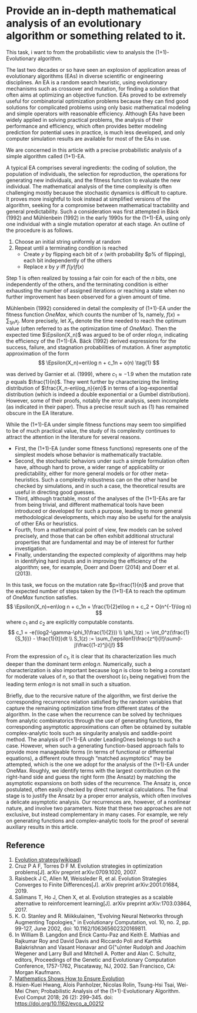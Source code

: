 # Provide an in-depth mathematical analysis of an evolutionary algorithm or something related to it. 
This task, i want to from the probabilistic view to analysis the (1+1)-Evolutionary algorithm. 

The last two decades or so have seen an explosion of application areas of evolutionary algorithms (EAs) in diverse scientific or engineering disciplines. An EA is a random search heuristic, using evolutionary mechanisms such as crossover and mutation, for finding a solution that often aims at optimizing an objective function. EAs proved to be extremely useful for combinatorial optimization problems because they can find good solutions for complicated problems using only basic mathematical modeling and simple operators with reasonable efficiency.
Although EAs have been widely applied in solving practical problems, the analysis of their performance and efficiency, which often provides better modeling prediction for potential uses in practice, is much less developed, and only computer simulation results are available for most of the EAs in use.

We are concerned in this article with a precise probabilistic analysis of a simple algorithm called (1+1⁠⁠)-EA.

A typical EA comprises several ingredients: 
the coding of solution, the population of individuals, the selection for reproduction, the operations for generating new individuals, and the fitness function to evaluate the new individual. 
The mathematical analysis of the time complexity is often challenging mostly because the stochastic dynamics is difficult to capture. It proves more insightful to look instead at simplified versions of the algorithm, seeking for a compromise between mathematical tractability and general predictability. 
Such a consideration was first attempted in Bäck (1992) and Mühlenbein (1992) in the early 1990s for the (⁠⁠1+1)-EA, using only one individual with a single mutation operator at each stage. 
An outline of the procedure is as follows.

1. Choose an initial string  uniformly at random
2. Repeat until a terminating condition is reached
    - Create $y$ by flipping each bit of $x$ (with probability  $p% of flipping), each bit independently of the others
    - Replace $x$ by $y$ iff $f(y)f(x)$ 

Step 1 is often realized by tossing a fair coin for each of the $n$ bits, one independently of the others, and the terminating condition is either exhausting the number of assigned iterations or reaching a state when no further improvement has been observed for a given amount of time.

Mühlenbein (1992) considered in detail the complexity of (1+1⁠⁠)-EA under the fitness function $OneMax$, which counts the number of 1s, namely, $f(x)=\sum_{1jn}x_j$⁠. 
More precisely, let $X_n$ denote the time needed to reach the optimum value (often referred to as the optimization time of $OneMax$). 
Then the expected time $\Epsilon(X_n)$ was argued to be of order $n\log n$⁠, indicating the efficiency of the (⁠1+1⁠)-EA. 
Bäck (1992) derived expressions for the success, failure, and stagnation probabilities of mutation. A finer asymptotic approximation of the form
$$
\Epsilon(X_n)=en\log n + c_1n + o(n) \tag{1}
$$

was derived by Garnier et al. (1999), where $c_1\approx-1.9$ when the mutation rate $p$ equals $\frac{1}{n}$. 
They went further by characterizing the limiting distribution of $\frac{X_n-en\log_n}{en}$ in terms of a log-exponential distribution (which is indeed a double exponential or a Gumbel distribution). 
However, some of their proofs, notably the error analysis, seem incomplete (as indicated in their paper). Thus a precise result such as (1) has remained obscure in the EA literature.

While the (1+1)-EA under simple fitness functions may seem too simplified to be of much practical value, the study of its complexity continues to attract the attention in the literature for several reasons. 
- First, the (1+1)-EA (under some fitness functions) represents one of the simplest models whose behavior is mathematically tractable. 
- Second, the stochastic behaviors under such a simple formulation often have, although hard to prove, a wider range of applicability or predictability, either for more general models or for other meta-heuristics. 
Such a complexity robustness can on the other hand be checked by simulations, and in such a case, the theoretical results are useful in directing good guesses. 
- Third, although tractable, most of the analyses of the (1+1)-EAs are far from being trivial, and different mathematical tools have been introduced or developed for such a purpose, leading to more general methodological developments, which may also be useful for the analysis of other EAs or heuristics. 
- Fourth, from a mathematical point of view, few models can be solved precisely, and those that can be often exhibit additional structural properties that are fundamental and may be of interest for further investigation. 
- Finally, understanding the expected complexity of algorithms may help in identifying hard inputs and in improving the efficiency of the algorithm; see, for example, Doerr and Doerr (2014) and Doerr et al. (2013).

In this task, we focus on the mutation rate $p=\frac{1}{n}$ and prove that the expected number of steps taken by the (⁠⁠1+1)-EA to reach the optimum of $OneMax$ function satisfies.
$$
\Epsilon(X_n)=en\log n + c_1n + \frac{1}{2}e\log n + c_2 + O(n^{-1}\log n)
$$
where $c_1$ and $c_2$ are explicitly computable constants.
$$
c_1 = -e(\log2-\gamma-\phi_1(\frac{1}{2})) \\
\phi_1(z) := \int_0^z(\frac{1}{S_1(i)} - \frac{1}{t})dt \\ 
S_1(z) := \sum_{\epsilon1}\frac{z^l}{l!}\sum(l-j)\frac{(1-z)^j}{j!}
$$

From the expression of $c_1$⁠, it is clear that its characterization lies much deeper than the dominant term ⁠$en\log n$. 
Numerically, such a characterization is also important because $\log n$ is close to being a constant for moderate values of ⁠$n$, so that the overshoot ($c_1$⁠ being negative) from the leading term $en\log n$ is not small in such a situation.

Briefly, due to the recursive nature of the algorithm, we first derive the corresponding recurrence relation satisfied by the random variables that capture the remaining optimization time from different states of the algorithm. 
In the case when the recurrence can be solved by techniques from analytic combinatorics through the use of generating functions, the corresponding asymptotic approximations can often be obtained by suitable complex-analytic tools such as singularity analysis and saddle-point method.
The analysis of (1+1⁠⁠)-EA under LeadingOnes belongs to such a case. 
However, when such a generating function-based approach fails to provide more manageable forms (in terms of functional or differential equations), a different route through “matched asymptotics” may be attempted, which is the one we adopt for the analysis of the (1+1)-EA under OneMax. 
Roughly, we identify terms with the largest contribution on the right-hand side and guess the right form (the Ansatz) by matching the asymptotic expansions on both sides of the recurrence. 
The Ansatz is, once postulated, often easily checked by direct numerical calculations. The final stage is to justify the Ansatz by a proper error analysis, which often involves a delicate asymptotic analysis.
Our recurrences are, however, of a nonlinear nature, and involve two parameters. 
Note that these two approaches are not exclusive, but instead complementary in many cases. For example, we rely on generating functions and complex-analytic tools for the proof of several auxiliary results in this article.


## Reference 
1. [Evolution strategy(wikipad)](https://en.wikipedia.org/wiki/Evolution_strategy)
2. Cruz P A F, Torres D F M. Evolution strategies in optimization problems[J]. arXiv preprint arXiv:0709.1020, 2007.
3. Raisbeck J C, Allen M, Weissleder R, et al. Evolution Strategies Converges to Finite Differences[J]. arXiv preprint arXiv:2001.01684, 2019.
4. Salimans T, Ho J, Chen X, et al. Evolution strategies as a scalable alternative to reinforcement learning[J]. arXiv preprint arXiv:1703.03864, 2017.
5. K. O. Stanley and R. Miikkulainen, "Evolving Neural Networks through Augmenting Topologies," in Evolutionary Computation, vol. 10, no. 2, pp. 99-127, June 2002, doi: 10.1162/106365602320169811.
6. In William B. Langdon and Erick Cantu-Paz and Keith E. Mathias and Rajkumar Roy and David Davis and Riccardo Poli and Karthik Balakrishnan and Vasant Honavar and G{"u}nter Rudolph and Joachim Wegener and Larry Bull and Mitchell A. Potter and Alan C. Schultz, editors, Proceedings of the Genetic and Evolutionary Computation Conference, 1757-1762, Piscataway, NJ, 2002. San Francisco, CA: Morgan Kaufmann.
7. [Mathematics Shows How to Ensure Evolution](https://www.quantamagazine.org/mathematics-shows-how-to-ensure-evolution-20180626/)
8. Hsien-Kuei Hwang, Alois Panholzer, Nicolas Rolin, Tsung-Hsi Tsai, Wei-Mei Chen; Probabilistic Analysis of the (1+1)-Evolutionary Algorithm. Evol Comput 2018; 26 (2): 299–345. doi: https://doi.org/10.1162/evco_a_00212